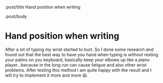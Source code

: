 :post/title Hand position when writing

:post/body
# Hand position when writing


After a lot of typing my wrist started to hurt.
So I done some research and found out that the best way
to have you hand when typing is without resting your palms
on you keyboard, basically keep your elbows up like a
piano player...because in the long run can cause
fatigue and also other wrist problems. After testing this
method I am quite happy with the result and I will try to
implement it more and more :smiley:.
